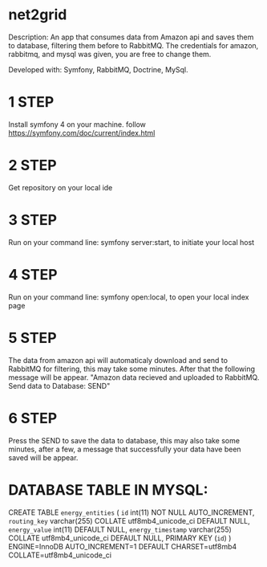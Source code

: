 # net2grid
Description:
An app that consumes data from Amazon api and saves them to database, filtering them before to RabbitMQ. The credentials for amazon, rabbitmq, and mysql was given, you are free to change them. 

Developed with: Symfony, RabbitMQ, Doctrine, MySql. 

# 1 STEP
Install symfony 4 on your machine. follow https://symfony.com/doc/current/index.html

# 2 STEP
Get repository on your local ide

# 3 STEP
Run on your command line: symfony server:start, to initiate your local host

# 4 STEP
Run on your command line: symfony open:local, to open your local index page

# 5 STEP
The data from amazon api will automaticaly download and send to RabbitMQ for filtering, this may take some minutes.
After that the following message will be appear. "Amazon data recieved and uploaded to RabbitMQ. Send data to Database: SEND"

# 6 STEP
Press the SEND to save the data to database, this may also take some minutes, after a few, a message that successfully your data
have been saved will be appear.


# DATABASE TABLE IN MYSQL:

CREATE TABLE `energy_entities` (
  `id` int(11) NOT NULL AUTO_INCREMENT,
  `routing_key` varchar(255) COLLATE utf8mb4_unicode_ci DEFAULT NULL,
  `energy_value` int(11) DEFAULT NULL,
  `energy_timestamp` varchar(255) COLLATE utf8mb4_unicode_ci DEFAULT NULL,
  PRIMARY KEY (`id`)
) ENGINE=InnoDB AUTO_INCREMENT=1 DEFAULT CHARSET=utf8mb4 COLLATE=utf8mb4_unicode_ci

